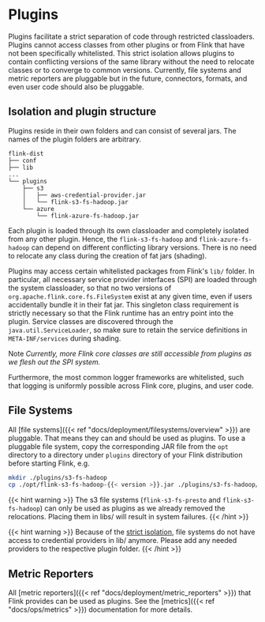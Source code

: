 <!--
Licensed to the Apache Software Foundation (ASF) under one
or more contributor license agreements.  See the NOTICE file
distributed with this work for additional information
regarding copyright ownership.  The ASF licenses this file
to you under the Apache License, Version 2.0 (the
"License"); you may not use this file except in compliance
with the License.  You may obtain a copy of the License at

  http://www.apache.org/licenses/LICENSE-2.0

Unless required by applicable law or agreed to in writing,
software distributed under the License is distributed on an
"AS IS" BASIS, WITHOUT WARRANTIES OR CONDITIONS OF ANY
KIND, either express or implied.  See the License for the
specific language governing permissions and limitations
under the License.
-->

# Plugins

Plugins facilitate a strict separation of code through restricted classloaders. Plugins cannot access classes from other
plugins or from Flink that have not been specifically whitelisted. This strict isolation allows plugins to contain
conflicting versions of the same library without the need to relocate classes or to converge to common versions.
Currently, file systems and metric reporters are pluggable but in the future, connectors, formats, and even user code
should also be pluggable.

## Isolation and plugin structure

Plugins reside in their own folders and can consist of several jars. The names of the plugin folders are arbitrary.

```
flink-dist
├── conf
├── lib
...
└── plugins
    ├── s3
    │   ├── aws-credential-provider.jar
    │   └── flink-s3-fs-hadoop.jar
    └── azure
        └── flink-azure-fs-hadoop.jar
``` 

Each plugin is loaded through its own classloader and completely isolated from any other plugin. Hence,
the `flink-s3-fs-hadoop` and `flink-azure-fs-hadoop` can depend on different conflicting library versions. There is no
need to relocate any class during the creation of fat jars (shading).

Plugins may access certain whitelisted packages from Flink's `lib/` folder. In particular, all necessary service
provider interfaces (SPI) are loaded through the system classloader, so that no two versions
of `org.apache.flink.core.fs.FileSystem` exist at any given time, even if users accidentally bundle it in their fat jar.
This singleton class requirement is strictly necessary so that the Flink runtime has an entry point into the plugin.
Service classes are discovered through the `java.util.ServiceLoader`, so make sure to retain the service definitions
in `META-INF/services`
during shading.

<span class="label label-warning">Note</span> *Currently, more Flink core classes are still accessible from plugins as
we flesh out the SPI system.*

Furthermore, the most common logger frameworks are whitelisted, such that logging is uniformly possible across Flink
core, plugins, and user code.

## File Systems

All [file systems]({{< ref "docs/deployment/filesystems/overview" >}}) are pluggable. That means they can and should be
used as plugins. To use a pluggable file system, copy the corresponding JAR file from the `opt`
directory to a directory under `plugins` directory of your Flink distribution before starting Flink, e.g.

```bash
mkdir ./plugins/s3-fs-hadoop
cp ./opt/flink-s3-fs-hadoop-{{< version >}}.jar ./plugins/s3-fs-hadoop/
```

{{< hint warning >}} The s3 file systems (`flink-s3-fs-presto` and
`flink-s3-fs-hadoop`) can only be used as plugins as we already removed the relocations. Placing them in libs/ will
result in system failures. {{< /hint >}}

{{< hint warning >}} Because of the [strict isolation](#isolation-and-plugin-structure), file systems do not have access
to credential providers in lib/ anymore. Please add any needed providers to the respective plugin folder. {{< /hint >}}

<!-- 
Add when we support more than just file systems.
## Implementing a new plugin

To implement a new plugin make sure you only use `@Public` and `@PublicEvolving` classes and
interfaces. Other classes will not be accessible in the future. After picking the respective SPI 
(e.g., `org.apache.flink.core.fs.FileSystem`), also add a service entry. Create a file
`META-INF/services/<SPI>` which contains the class name of your implementation class (see the [Java
Service Loader docs](https://docs.oracle.com/javase/8/docs/api/java/util/ServiceLoader.html).

During plugins discovery, the service class will be loaded by a dedicated Java class loader to avoid
class conflicts with other plugins and Flink components. The same class loader should be used during
file system instantiation and the file system operation calls.

<span class="label label-warning">Warning</span> In practice, it means you should avoid using
`Thread.currentThread().getContextClassLoader()` class loader in your implementation.
-->

<!-- 
Add when we have a real whitelist
## Whitelist

The whitelisted classes mainly consists of the necessary interfaces to implement the plugins.
Furthermore, loggers are whitelisted, so that they are configured properly.
-->

## Metric Reporters

All [metric reporters]({{< ref "docs/deployment/metric_reporters" >}}) that Flink provides can be used as plugins. See
the [metrics]({{< ref "docs/ops/metrics" >}}) documentation for more details.